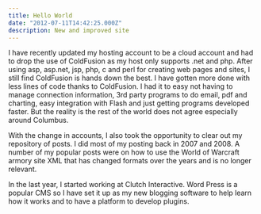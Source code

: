```yaml
---
title: Hello World
date: "2012-07-11T14:42:25.000Z"
description: New and improved site
---
```


I have recently updated my hosting account to be a cloud account and had to drop the use of ColdFusion as my host only supports .net and php. After using asp, asp.net, jsp, php, c and perl for creating web pages and sites, I still find ColdFusion is hands down the best. I have gotten more done with less lines of code thanks to ColdFusion. I had it to easy not having to manage connection information, 3rd party programs to do email, pdf and charting, easy integration with Flash and just getting programs developed faster. But the reality is the rest of the world does not agree especially around Columbus.

With the change in accounts, I also took the opportunity to clear out my repository of posts. I did most of my posting back in 2007 and 2008. A number of my popular posts were on how to use the World of Warcraft armory site XML that has changed formats over the years and is no longer relevant.

In the last year, I started working at Clutch Interactive. Word Press is a popular CMS so I have set it up as my new blogging software to help learn how it works and to have a platform to develop plugins.
